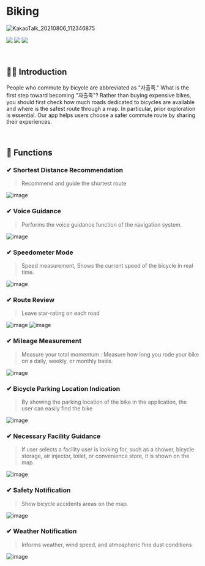 # Biking 
![KakaoTalk_20210806_112346875](https://user-images.githubusercontent.com/56222478/128447513-06e6f5d4-b8b0-4501-bce6-fbec9c8cd704.png)

<p align="center">

<img src="https://img.shields.io/badge/Android-3DDC84?style=for-the-badge&logo=Android&logoColor=white"/></a>
<img src="https://img.shields.io/badge/Firebase-FFCA28?style=for-the-badge&logo=Firebase&logoColor=white"/></a>
<img src="https://img.shields.io/badge/Java-007396?style=for-the-badge&logo=java&logoColor=white" /></a></p>

<br>

## 🚴‍♀️ Introduction

People who commute by bicycle are abbreviated as "자출족." What is the first step toward becoming "자출족"? Rather than buying expensive bikes, you should first check how much roads dedicated to bicycles are available and where is the safest route through a map. In particular, prior exploration is essential. Our app helps users choose a safer commute route by sharing their experiences.

<br>

## 🚴‍ Functions

### ✔ Shortest Distance Recommendation
> Recommend and guide the shortest route

![image](https://user-images.githubusercontent.com/56222478/128447559-20b02be1-a363-464f-99f0-6a0321a44e34.png)

### ✔ Voice Guidance
> Performs the voice guidance function of the navigation system.

![image](https://user-images.githubusercontent.com/56222478/128447615-1a045cc3-fadf-4535-8461-f6fc147a7b9f.png)

### ✔ Speedometer Mode 
> Speed measurement, Shows the current speed of the bicycle in real time.

![image](https://user-images.githubusercontent.com/56222478/128447637-a58f1d5f-7238-4f3c-a2b6-802df968bc51.png)

### ✔ Route Review
> Leave star-rating on each road

![image](https://user-images.githubusercontent.com/56222478/128447646-5ed70a4f-b72c-4af5-9d71-ec9213e0d3f1.png)
![image](https://user-images.githubusercontent.com/56222478/128447652-894703c5-f6ca-45c2-874b-977149ee20b3.png)

### ✔ Mileage Measurement 
> Measure your total momentum : Measure how long you rode your bike on a daily, weekly, or monthly basis.

![image](https://user-images.githubusercontent.com/56222478/128447677-399faeb0-09fa-44c4-90f4-85a8265b66e4.png)

### ✔ Bicycle Parking Location Indication 
> By showing the parking location of the bike in the application, the user can easily find the bike

![image](https://user-images.githubusercontent.com/56222478/128447711-1ceecab4-6305-4c99-9cc6-dacea177cd0f.png)

### ✔ Necessary Facility Guidance
> If user selects a facility user is looking for, such as a shower, bicycle storage, air injector, toilet, or convenience store, it is shown on the map.

![image](https://user-images.githubusercontent.com/56222478/128447728-e0074991-1474-4801-b2d4-548fdf964318.png)

### ✔ Safety Notification 
> Show bicycle accidents areas on the map.

![image](https://user-images.githubusercontent.com/56222478/128447743-94d1e759-0c6a-4b98-a685-167ff517f655.png)

### ✔ Weather Notification
> Informs weather, wind speed, and atmospheric fine dust conditions

![image](https://user-images.githubusercontent.com/56222478/128447745-1df484b0-6e25-4da0-9762-89233faa1df1.png)

